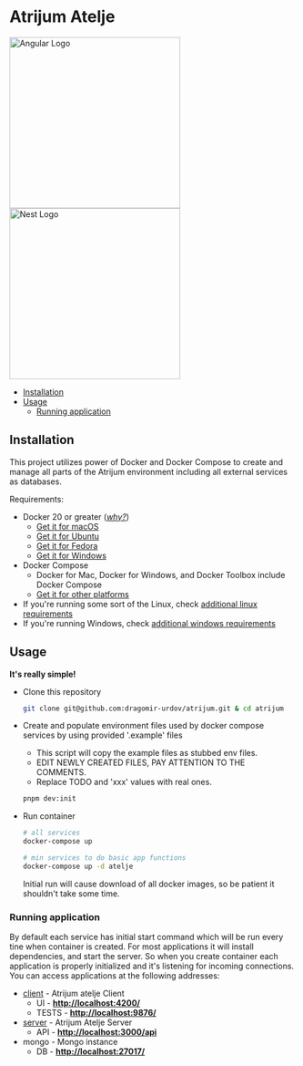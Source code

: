 # Atrijum Atelje

<a href="http://angular.io/" target="blank">
  <img src="https://angular.io/assets/images/logos/angular/angular.svg" width="300" alt="Angular Logo"/>
</a>

<a href="http://nestjs.com/" target="blank">
  <img src="https://nestjs.com/img/logo-small.svg" width="300" alt="Nest Logo"/>
</a>

- [Installation](#installation)
- [Usage](#usage)
  - [Running application](#running-application)

## Installation

This project utilizes power of Docker and Docker Compose to create and manage all parts of the Atrijum environment including all external services as databases.

Requirements:

- Docker 20 or greater (_[why?](https://www.docker.com/why-docker/)_)
  - [Get it for macOS](https://docs.docker.com/docker-for-mac/install/)
  - [Get it for Ubuntu](https://docs.docker.com/engine/installation/linux/ubuntu/)
  - [Get it for Fedora](https://docs.docker.com/engine/installation/linux/fedora/)
  - [Get it for Windows](https://docs.docker.com/docker-for-windows/install/)
- Docker Compose
  - Docker for Mac, Docker for Windows, and Docker Toolbox include Docker Compose
  - [Get it for other platforms](https://github.com/docker/compose/releases)
- If you're running some sort of the Linux, check [additional linux requirements](#additional-linux-requirements)
- If you're running Windows, check [additional windows requirements](#additional-windows-requirements)

## Usage

**It's really simple!**

- Clone this repository

  ```sh
  git clone git@github.com:dragomir-urdov/atrijum.git & cd atrijum
  ```

- Create and populate environment files used by docker compose services by using provided '.example' files

  - This script will copy the example files as stubbed env files.
  - EDIT NEWLY CREATED FILES, PAY ATTENTION TO THE COMMENTS.
  - Replace TODO and 'xxx' values with real ones.

  ```sh
  pnpm dev:init
  ```

- Run container

  ```sh
  # all services
  docker-compose up
  ```

  ```sh
  # min services to do basic app functions
  docker-compose up -d atelje
  ```

  Initial run will cause download of all docker images, so be patient it shouldn't take some time.

### Running application

By default each service has initial start command which will be run every tine when container is created. For most applications it will install dependencies, and start the server. So when you create container each application is properly initialized and it's listening for incoming connections. You can access applications at the following addresses:

- [client](https://github.com/dragomir-urdov/atrijum/tree/main/services/atelje/atelje-client) - Atrijum atelje Client
  - UI - **[http://localhost:4200/](http://localhost:4200/)**
  - TESTS - **[http://localhost:9876/](http://localhost:9876/)**
- [server](https://github.com/dragomir-urdov/atrijum/tree/main/services/atelje/atelje-server) - Atrijum Atelje Server
  - API - **[http://localhost:3000/api](http://localhost:3000/api)**
- mongo - Mongo instance
  - DB - **[http://localhost:27017/](http://localhost:27017/)**
